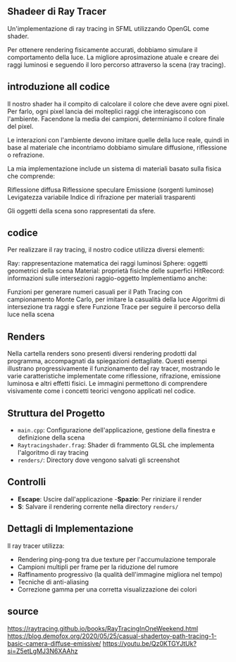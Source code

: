 ## Shadeer di Ray Tracer 

Un'implementazione di ray tracing in SFML utilizzando OpenGL come shader.

Per ottenere rendering fisicamente accurati, dobbiamo simulare il comportamento della luce.
La migliore aprosimazione atuale e creare dei raggi luminosi e seguendo il loro percorso
attraverso la scena (ray tracing).

## introduzione all codice

Il nostro shader ha il compito di calcolare il colore che deve avere ogni pixel. Per farlo, ogni pixel lancia dei molteplici raggi che interagiscono con l'ambiente. 
Facendone la media dei campioni, determiniamo il colore finale del pixel.

Le interazioni con l'ambiente devono imitare quelle della luce reale, quindi in base al materiale che incontriamo dobbiamo simulare diffusione, riflessione o refrazione.

La mia implementazione include un sistema di materiali basato sulla fisica che comprende:

Riflessione diffusa
Riflessione speculare
Emissione (sorgenti luminose)
Levigatezza variabile
Indice di rifrazione per materiali trasparenti

Gli oggetti della scena sono rappresentati da sfere.

## codice

Per realizzare il ray tracing, il nostro codice utilizza diversi elementi:

Ray: rappresentazione matematica dei raggi luminosi
Sphere: oggetti geometrici della scena
Material: proprietà fisiche delle superfici
HitRecord: informazioni sulle intersezioni raggio-oggetto
Implementiamo anche:

Funzioni per generare numeri casuali per il Path Tracing con campionamento Monte Carlo, per imitare la casualità della luce
Algoritmi di intersezione tra raggi e sfere
Funzione Trace per seguire il percorso della luce nella scena

## Renders

Nella cartella renders sono presenti diversi rendering prodotti dal programma, accompagnati da spiegazioni dettagliate. Questi esempi illustrano progressivamente il funzionamento del ray tracer, mostrando le varie caratteristiche implementate come riflessione, rifrazione, emissione luminosa e altri effetti fisici. Le immagini permettono di comprendere visivamente come i concetti teorici vengono applicati nel codice.

## Struttura del Progetto

- `main.cpp`: Configurazione dell'applicazione, gestione della finestra e definizione della scena
- `Raytracingshader.frag`: Shader di frammento GLSL che implementa l'algoritmo di ray tracing
- `renders/`: Directory dove vengono salvati gli screenshot

## Controlli

- **Escape**: Uscire dall'applicazione
-**Spazio**: Per riniziare il render
- **S**: Salvare il rendering corrente nella directory `renders/`

## Dettagli di Implementazione

Il ray tracer utilizza:
- Rendering ping-pong tra due texture per l'accumulazione temporale
- Campioni multipli per frame per la riduzione del rumore
- Raffinamento progressivo (la qualità dell'immagine migliora nel tempo)
- Tecniche di anti-aliasing
- Correzione gamma per una corretta visualizzazione dei colori


## source
https://raytracing.github.io/books/RayTracingInOneWeekend.html
https://blog.demofox.org/2020/05/25/casual-shadertoy-path-tracing-1-basic-camera-diffuse-emissive/
https://youtu.be/Qz0KTGYJtUk?si=Z5etLgMJ3N6XAAhz